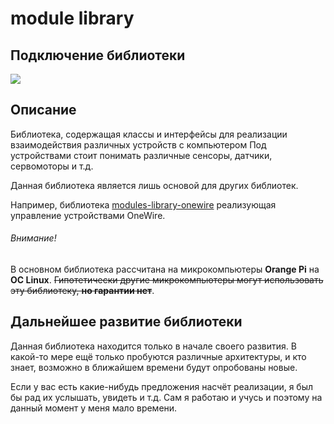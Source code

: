 # module library

## Подключение библиотеки

[![](https://jitpack.io/v/tima2015/modules-library.svg)](https://jitpack.io/#tima2015/modules-library)

## Описание
Библиотека, содержащая классы и интерфейсы для реализации взаимодействия различных устройств с компьютером
Под устройствами стоит понимать различные сенсоры, датчики, сервомоторы и т.д.

Данная библиотека является лишь основой для других библиотек.

Например, библиотека [modules-library-onewire](https://github.com/tima2015/modules-library-onewire) реализующая управление устройствами OneWire.



###### Внимание!
В основном библиотека рассчитана на микрокомпьютеры **Orange Pi** на **ОС Linux**.
~~Гипотетически другие микрокомпьютеры могут использовать эту библиотеку, **но гарантии нет**~~.

## Дальнейшее развитие библиотеки
Данная библиотека находится только в начале своего развития. 
В какой-то мере ещё только пробуются различные архитектуры, и кто знает, возможно в ближайшем времени будут опробованы новые. 

Если у вас есть какие-нибудь предложения насчёт реализации, я был бы рад их услышать, увидеть и т.д.
Сам я работаю и учусь и поэтому на данный момент у меня мало времени.

